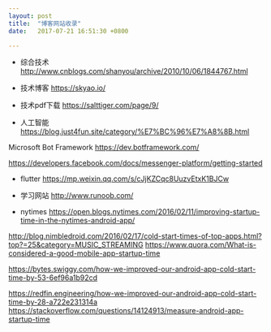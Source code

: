 ```yaml
---
layout: post
title:  "博客网站收录"
date:   2017-07-21 16:51:30 +0800

---
```

* 综合技术
http://www.cnblogs.com/shanyou/archive/2010/10/06/1844767.html

* 技术博客
https://skyao.io/

* 技术pdf下载
https://salttiger.com/page/9/

* 人工智能
https://blog.just4fun.site/category/%E7%BC%96%E7%A8%8B.html

Microsoft Bot Framework
https://dev.botframework.com/

https://developers.facebook.com/docs/messenger-platform/getting-started

* flutter
https://mp.weixin.qq.com/s/cJjKZCqc8UuzvEtxK1BJCw

* 学习网站
http://www.runoob.com/

* nytimes
https://open.blogs.nytimes.com/2016/02/11/improving-startup-time-in-the-nytimes-android-app/

http://blog.nimbledroid.com/2016/02/17/cold-start-times-of-top-apps.html?top?=25&category=MUSIC_STREAMING
https://www.quora.com/What-is-considered-a-good-mobile-app-startup-time


https://bytes.swiggy.com/how-we-improved-our-android-app-cold-start-time-by-53-6ef96a1b92cd

https://redfin.engineering/how-we-improved-our-android-app-cold-start-time-by-28-a722e231314a
https://stackoverflow.com/questions/14124913/measure-android-app-startup-time
